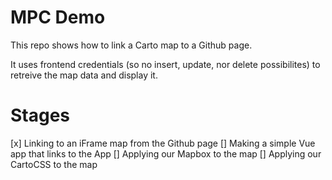 # MPC Demo

This repo shows how to link a Carto map to a Github page.

It uses frontend credentials (so no insert, update, nor delete possibilites) to retreive the map data and display it.

# Stages
[x] Linking to an iFrame map from the Github page
[] Making a simple Vue app that links to the App
[] Applying our Mapbox to the map
[] Applying our CartoCSS to the map